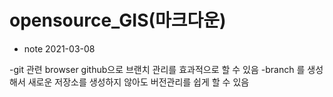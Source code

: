 # opensource_GIS(마크다운)
- note 2021-03-08

-git 관련
browser github으로 브랜치 관리를 효과적으로 할 수 있음
-branch 를 생성해서 새로운 저장소를 생성하지 않아도 버전관리를 쉽게 할 수 있음
 